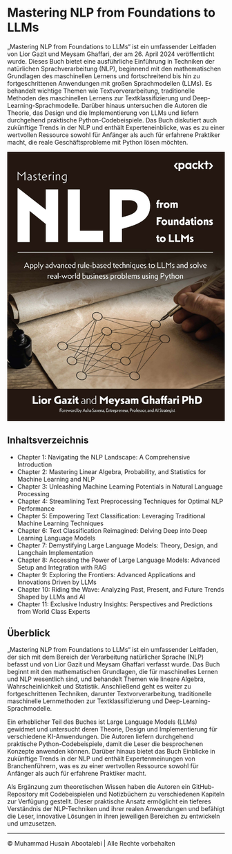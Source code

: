 <!-- ©©©©©©©©©©©©©©©©©©©©©©©© All Rights Are Reserved By Muhammad Husain Abootalebi ©©©©©©©©©©©©©©©©©©©©©©©©©©©©©©©©©© -->

# Mastering NLP from Foundations to LLMs

„Mastering NLP from Foundations to LLMs“ ist ein umfassender Leitfaden von Lior Gazit und Meysam Ghaffari, der am 26. April 2024 veröffentlicht wurde. Dieses Buch bietet eine ausführliche Einführung in Techniken der natürlichen Sprachverarbeitung (NLP), beginnend mit den mathematischen Grundlagen des maschinellen Lernens und fortschreitend bis hin zu fortgeschrittenen Anwendungen mit großen Sprachmodellen (LLMs). Es behandelt wichtige Themen wie Textvorverarbeitung, traditionelle Methoden des maschinellen Lernens zur Textklassifizierung und Deep-Learning-Sprachmodelle. Darüber hinaus untersuchen die Autoren die Theorie, das Design und die Implementierung von LLMs und liefern durchgehend praktische Python-Codebeispiele. Das Buch diskutiert auch zukünftige Trends in der NLP und enthält Experteneinblicke, was es zu einer wertvollen Ressource sowohl für Anfänger als auch für erfahrene Praktiker macht, die reale Geschäftsprobleme mit Python lösen möchten.

![Mastering NLP from Foundations to LLMs](../../assets/Books/Book%20Covers/2%20-%202%20-%20Mastering%20NLP%20from%20Foundations%20to%20LLMs.jpg)

## Inhaltsverzeichnis

- Chapter 1: Navigating the NLP Landscape: A Comprehensive Introduction
- Chapter 2: Mastering Linear Algebra, Probability, and Statistics for Machine Learning and NLP
- Chapter 3: Unleashing Machine Learning Potentials in Natural Language Processing
- Chapter 4: Streamlining Text Preprocessing Techniques for Optimal NLP Performance
- Chapter 5: Empowering Text Classification: Leveraging Traditional Machine Learning Techniques
- Chapter 6: Text Classification Reimagined: Delving Deep into Deep Learning Language Models
- Chapter 7: Demystifying Large Language Models: Theory, Design, and Langchain Implementation
- Chapter 8: Accessing the Power of Large Language Models: Advanced Setup and Integration with RAG
- Chapter 9: Exploring the Frontiers: Advanced Applications and Innovations Driven by LLMs
- Chapter 10: Riding the Wave: Analyzing Past, Present, and Future Trends Shaped by LLMs and AI
- Chapter 11: Exclusive Industry Insights: Perspectives and Predictions from World Class Experts

## Überblick

„Mastering NLP from Foundations to LLMs“ ist ein umfassender Leitfaden, der sich mit dem Bereich der Verarbeitung natürlicher Sprache (NLP) befasst und von Lior Gazit und Meysam Ghaffari verfasst wurde. Das Buch beginnt mit den mathematischen Grundlagen, die für maschinelles Lernen und NLP wesentlich sind, und behandelt Themen wie lineare Algebra, Wahrscheinlichkeit und Statistik. Anschließend geht es weiter zu fortgeschrittenen Techniken, darunter Textvorverarbeitung, traditionelle maschinelle Lernmethoden zur Textklassifizierung und Deep-Learning-Sprachmodelle.

Ein erheblicher Teil des Buches ist Large Language Models (LLMs) gewidmet und untersucht deren Theorie, Design und Implementierung für verschiedene KI-Anwendungen. Die Autoren liefern durchgehend praktische Python-Codebeispiele, damit die Leser die besprochenen Konzepte anwenden können. Darüber hinaus bietet das Buch Einblicke in zukünftige Trends in der NLP und enthält Expertenmeinungen von Branchenführern, was es zu einer wertvollen Ressource sowohl für Anfänger als auch für erfahrene Praktiker macht.

Als Ergänzung zum theoretischen Wissen haben die Autoren ein GitHub-Repository mit Codebeispielen und Notizbüchern zu verschiedenen Kapiteln zur Verfügung gestellt. Dieser praktische Ansatz ermöglicht ein tieferes Verständnis der NLP-Techniken und ihrer realen Anwendungen und befähigt die Leser, innovative Lösungen in ihren jeweiligen Bereichen zu entwickeln und umzusetzen.

---

© Muhammad Husain Abootalebi | Alle Rechte vorbehalten

<!-- ©©©©©©©©©©©©©©©©©©©©©©©© All Rights Are Reserved By Muhammad Husain Abootalebi ©©©©©©©©©©©©©©©©©©©©©©©©©©©©©©©©©© -->
